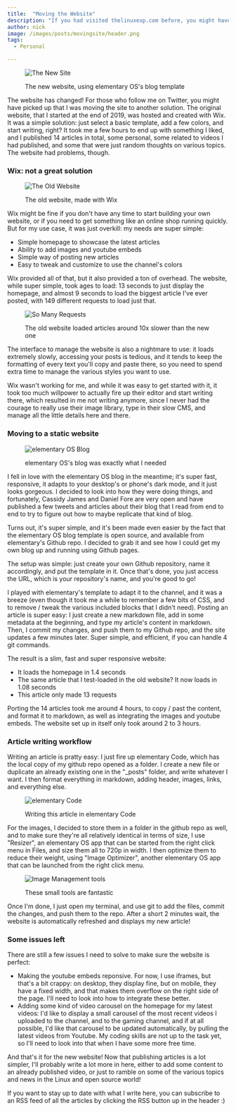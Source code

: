 ```yaml
---
title:  "Moving the Website"
description: "If you had visited thelinuxexp.com before, you might have noticed the site has changed a bit..."
author: nick
image: /images/posts/movingsite/header.png
tags:
  - Personal

---
```

<figure markdown="1">

![The New Site](/images/posts/movingsite/header.png)

<figcaption>The new website, using elementary OS's blog template</figcaption>
</figure>

The website has changed! For those who follow me on Twitter, you might have picked up that I was moving the site to another solution. The original website, that I started at the end of 2019, was hosted and created with Wix. It was a simple solution: just select a basic template, add a few colors, and start writing, right? It took me a few hours to end up with something I liked, and I published 14 articles in total, some personal, some related to videos I had published, and some that were just random thoughts on various topics. The website had problems, though.

### Wix: not a great solution

<figure markdown="1">

![The Old Website](/images/posts/movingsite/oldsite.png)

<figcaption>The old website, made with Wix</figcaption>
</figure>


Wix might be fine if you don't have any time to start building your own website, or if you need to get something like an online shop running quickly. But for my use case, it was just overkill: my needs are super simple:
- Simple homepage to showcase the latest articles
- Ability to add images and youtube embeds
- Simple way of posting new articles
- Easy to tweak and customize to use the channel's colors

Wix provided all of that, but it also provided a ton of overhead. The website, while super simple, took ages to load: 13 seconds to just display the homepage, and almost 9 seconds to load the biggest article I've ever posted, with 149 different requests to load just that.

<figure markdown="1">

![So Many Requests](/images/posts/movingsite/somanyrequests.png)

<figcaption>The old website loaded articles around 10x slower than the new one</figcaption>
</figure>


The interface to manage the website is also a nightmare to use: it loads extremely slowly, accessing your posts is tedious, and it tends to keep the formatting of every text you'll copy and paste there, so you need to spend extra time to manage the various styles you want to use.

Wix wasn't working for me, and while it was easy to get started with it, it took too much willpower to actually fire up their editor and start writing there, which resulted in me not writing anymore, since I never had the courage to really use their image library, type in their slow CMS, and manage all the little details here and there.

### Moving to a static website

<figure markdown="1">

![elementary OS Blog](/images/posts/movingsite/eosblog.png)

<figcaption>elementary OS's blog was exactly what I needed</figcaption>
</figure>

I fell in love with the elementary OS blog in the meantime; it's super fast, responsive, it adapts to your desktop's or phone's dark mode, and it just looks gorgeous. I decided to look into how they were doing things, and fortunately, Cassidy James and Daniel Fore are very open and have published a few tweets and articles about their blog that I read from end to end to try to figure out how to maybe replicate that kind of blog.

Turns out, it's super simple, and it's been made even easier by the fact that the elementary OS blog template is open source, and available from elementary's Github repo. I decided to grab it and see how I could get my own blog up and running using Github pages.

The setup was simple: just create your own Github repository, name it accordingly, and put the template in it. Once that's done, you just access the URL, which is your repository's name, and you're good to go!

I played with elementary's template to adapt it to the channel, and it was a breeze (even though it took me a while to remember a few bits of CSS, and to remove / tweak the various included blocks that I didn't need). Posting an article is super easy: I just create a new markdown file, add in some metadata at the beginning, and type my article's content in markdown. Then, I commit my changes, and push them to my Github repo, and the site updates a few minutes later. Super simple, and efficient, if you can handle 4 git commands.

The result is a slim, fast and super responsive website:
- It loads the homepage in 1.4 seconds
- The same article that I test-loaded in the old website? It now loads in 1.08 seconds
- This article only made 13 requests

Porting the 14 articles took me around 4 hours, to copy / past the content, and format it to markdown, as well as integrating the images and youtube embeds. The website set up in itself only took around 2 to 3 hours.

### Article writing workflow
Writing an article is pratty easy: I just fire up elementary Code, which has the local copy of my github repo opened as a folder. I create a new file or duplicate an already existing one in the "_posts" folder, and write whatever I want. I then format everything in markdown, adding header, images, links, and everything else.

<figure markdown="1">

![elementary Code](/images/posts/movingsite/code.png)

<figcaption>Writing this article in elementary Code</figcaption>
</figure>

For the images, I decided to store them in a folder in the github repo as well, and to make sure they're all relatively identical in terms of size, I use "Resizer", an elementary OS app that can be started from the right click menu in Files, and size them all to 720p in width. I then optimize them to reduce their weight, using "Image Optimizer", another elementary OS app that can be launched from the right click menu.

<figure markdown="1">

![Image Management tools](/images/posts/movingsite/tools.png)

<figcaption>These small tools are fantastic</figcaption>
</figure>

Once I'm done, I just open my terminal, and use git to add the files, commit the changes, and push them to the repo. After a short 2 minutes wait, the website is automatically refreshed and displays my new article!

### Some issues left
There are still a few issues I need to solve to make sure the website is perfect:
- Making the youtube embeds reponsive. For now, I use iframes, but that's a bit crappy: on desktop, they display fine, but on mobile, they have a fixed width, and that makes them overflow on the right side of the page. I'll need to look into how to integrate these better.
- Adding some kind of video carousel on the homepage for my latest videos: I'd like to display a small carousel of the most recent videos I uploaded to the channel, and to the gaming channel, and if at all possible, I'd like that carousel to be updated automatically, by pulling the latest videos from Youtube. My coding skills are not up to the task yet, so I'll need to look into that when I have some more free time.

And that's it for the new website! Now that publishing articles is a lot simpler, I'll probably write a lot more in here, either to add some content to an already published video, or just to ramble on some of the various topics and news in the Linux and open source world!

If you want to stay up to date with what I write here, you can subscribe to an RSS feed of all the articles by clicking the RSS button up in the header :)


